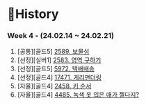 # 📜History

### Week 4 - (24.02.14 ~ 24.02.21)
1. [공통][골드5] [2589. 보물섬](https://github.com/SunYerim/ssafyAlgorithmStudy/tree/baejun/baejun/BaejunRepo/src/week4/BOJ2589)
2. [선정][실버1] [2583. 영역 구하기](https://github.com/SunYerim/ssafyAlgorithmStudy/tree/baejun/baejun/BaejunRepo/src/week4/BOJ2583)
3. [선정][골드5] [5972. 택배배송](https://github.com/SunYerim/ssafyAlgorithmStudy/tree/baejun/baejun/BaejunRepo/src/week4/BOJ5972)
4. [선정][골드4] [17471. 게리맨더링](https://github.com/SunYerim/ssafyAlgorithmStudy/tree/baejun/baejun/BaejunRepo/src/week4/BOJ17471)
5. [자율][골드4] [2458. 키 순서](https://github.com/SunYerim/ssafyAlgorithmStudy/tree/baejun/baejun/BaejunRepo/src/week4/BOJ2458)
6. [자율][골드4] [4485. 녹색 옷 입은 애가 젤다지?](https://github.com/SunYerim/ssafyAlgorithmStudy/tree/baejun/baejun/BaejunRepo/src/week4/BOJ4485)
